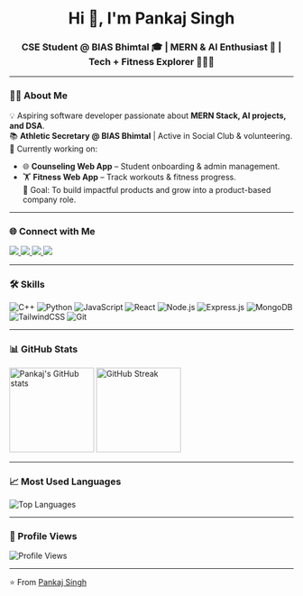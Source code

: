 <!-- Banner / Profile Header -->
<h1 align="center">Hi 👋, I'm Pankaj Singh</h1>
<h3 align="center">CSE Student @ BIAS Bhimtal 🎓 | MERN & AI Enthusiast 🚀 | Tech + Fitness Explorer 🏋️‍♂️🥾</h3>

---

### 👨‍💻 About Me
💡 Aspiring software developer passionate about **MERN Stack, AI projects, and DSA**.  
📚 **Athletic Secretary @ BIAS Bhimtal** | Active in Social Club & volunteering.  
🌱 Currently working on:
- 🌐 **Counseling Web App** – Student onboarding & admin management.   
- 🏋️ **Fitness Web App** – Track workouts & fitness progress.  
🎯 Goal: To build impactful products and grow into a product-based company role.  

---

### 🌐 Connect with Me
<p align="left">
<a href="https://www.linkedin.com/in/pankaj-singh-2a968b212/" target="blank">
<img src="https://img.shields.io/badge/LinkedIn-0077B5?style=for-the-badge&logo=linkedin&logoColor=white"/>
</a>
<a href="mailto:singhps588@gmail.com">
<img src="https://img.shields.io/badge/Gmail-D14836?style=for-the-badge&logo=gmail&logoColor=white"/>
</a>
<a href="https://portfolio-j9v1-fzf179iwf-pankaj-singhs-projects-aaf995e9.vercel.app/" target="blank">
<img src="https://img.shields.io/badge/Portfolio-000000?style=for-the-badge&logo=vercel&logoColor=white"/>
</a>
<a href="https://www.instagram.com/pankajsngh_/" target="blank">
<img src="https://img.shields.io/badge/Instagram-E4405F?style=for-the-badge&logo=instagram&logoColor=white"/>
</a>
</p>

---

### 🛠️ Skills
![C++](https://img.shields.io/badge/C++-00599C?style=for-the-badge&logo=cplusplus&logoColor=white)
![Python](https://img.shields.io/badge/Python-3776AB?style=for-the-badge&logo=python&logoColor=white)
![JavaScript](https://img.shields.io/badge/JavaScript-F7DF1E?style=for-the-badge&logo=javascript&logoColor=black)
![React](https://img.shields.io/badge/React-20232A?style=for-the-badge&logo=react&logoColor=61DAFB)
![Node.js](https://img.shields.io/badge/Node.js-339933?style=for-the-badge&logo=nodedotjs&logoColor=white)
![Express.js](https://img.shields.io/badge/Express.js-000000?style=for-the-badge&logo=express&logoColor=white)
![MongoDB](https://img.shields.io/badge/MongoDB-4EA94B?style=for-the-badge&logo=mongodb&logoColor=white)
![TailwindCSS](https://img.shields.io/badge/Tailwind_CSS-38B2AC?style=for-the-badge&logo=tailwind-css&logoColor=white)
![Git](https://img.shields.io/badge/Git-F05032?style=for-the-badge&logo=git&logoColor=white)

---

### 📊 GitHub Stats
<p align="left">
<img src="https://github-readme-stats.vercel.app/api?username=PankajSingh34&show_icons=true&theme=tokyonight" alt="Pankaj's GitHub stats" height="150"/>
<img src="https://github-readme-streak-stats.herokuapp.com/?user=PankajSingh34&theme=tokyonight" alt="GitHub Streak" height="150"/>
</p>

---

### 📈 Most Used Languages
<p align="left">
<img src="https://github-readme-stats.vercel.app/api/top-langs/?username=PankajSingh34&layout=compact&theme=tokyonight" alt="Top Languages" />
</p>

---

### 👀 Profile Views
![Profile Views](https://komarev.com/ghpvc/?username=PankajSingh34&color=blue&style=flat-square)

---

⭐️ From [Pankaj Singh](https://github.com/PankajSingh34)

